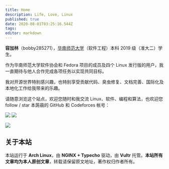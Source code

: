 ```yaml
---
title: Home
description: Life, Love, Linux
published: true
date: 2020-08-01T03:25:16.544Z
tags: 
editor: markdown
---
```




**容加林**（bobby285271），[华南师范大学](https://www.scnu.edu.cn/)（软件工程）本科 2019 级（准大二）学生。

作为华南师范大学软件协会和 Fedora 项目的成员及四个 Linux 发行版的用户，我一直期待与他人合作完成各项任务以实现共同目标。

我对开源世界特别感兴趣，也特别享受贡献代码、臭虫修复、文档完善、国际化及本地化工作给我带来的乐趣。

请随意浏览这个站点，欢迎您随时和我交流 Linux、软件、编程和算法，也欢迎您 follow / star 本蒟蒻的 GitHub 和 Codeforces 帐号：

[![](https://img.shields.io/badge/bobby285271-GitHub-green?logo=github&style=for-the-badge)](https://github.com/bobby285271) [![](https://cfrating.ihcr.top/?user=bobby285271)](https://codeforces.com/profile/bobby285271)

![](https://tva4.sinaimg.cn/large/9bd9b167ly1fwsfucs1hrj21hc0u01kx.jpg)

关于本站
----

本站运行于 **Arch Linux**，由 **NGINX + Typecho** 驱动，由 **Vultr** 托管。**本站所有文章均为本人原创文章**，转载请保留原文地址，著作权归作者所有。